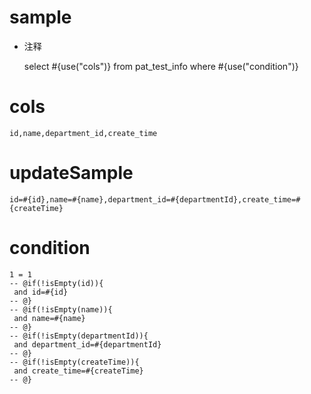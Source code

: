 
sample
===
* 注释

	select #{use("cols")} from pat_test_info  where  #{use("condition")}

cols
===
	id,name,department_id,create_time

updateSample
===
	
	id=#{id},name=#{name},department_id=#{departmentId},create_time=#{createTime}

condition
===

	1 = 1  
	-- @if(!isEmpty(id)){
	 and id=#{id}
	-- @}
	-- @if(!isEmpty(name)){
	 and name=#{name}
	-- @}
	-- @if(!isEmpty(departmentId)){
	 and department_id=#{departmentId}
	-- @}
	-- @if(!isEmpty(createTime)){
	 and create_time=#{createTime}
	-- @}
	
	